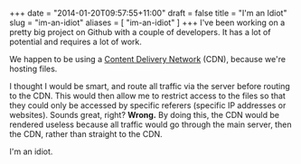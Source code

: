 +++
date = "2014-01-20T09:57:55+11:00"
draft = false
title = "I'm an Idiot"
slug = "im-an-idiot"
aliases = [
	"im-an-idiot"
]
+++
I've been working on a pretty big project on Github with a couple of developers. It has a lot of potential and requires a lot of work.  

We happen to be using a [Content Delivery Network](http://en.wikipedia.org/wiki/Content_delivery_network) (CDN), because we're hosting files.  

I thought I would be smart, and route all traffic via the server before routing to the CDN. This would then allow me to restrict access to the files so that they could only be accessed by specific referers (specific IP addresses or websites). Sounds great, right? **Wrong.** By doing this, the CDN would be rendered useless because all traffic would go through the main server, then the CDN, rather than straight to the CDN.  

I'm an idiot.